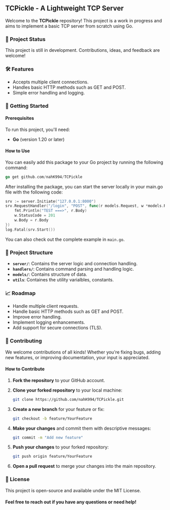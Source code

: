 ## TCPickle - A Lightweight TCP Server

Welcome to the **TCPickle** repository! This project is a work in progress and aims to implement a basic TCP server from scratch using Go.

### 🚧 Project Status

This project is still in development. Contributions, ideas, and feedback are welcome!

### 🛠️ Features

- Accepts multiple client connections.
- Handles basic HTTP methods such as GET and POST.
- Simple error handling and logging.

### 🚀 Getting Started

#### Prerequisites

To run this project, you'll need:

- **Go** (version 1.20 or later)

#### How to Use

You can easily add this package to your Go project by running the following command:

```go
go get github.com/nahK994/TCPickle
```

After installing the package, you can start the server locally in your main.go file with the following code:

```go
srv := server.Initiate("127.0.0.1:8000")
srv.RequestHandler("/login", "POST", func(r models.Request, w *models.Response) {
    fmt.Println("TEST ===>", r.Body)
    w.StatusCode = 201
    w.Body = r.Body
})
log.Fatal(srv.Start())
```

You can also check out the complete example in `main.go`.

### 📂 Project Structure

- **`server/`**: Contains the server logic and connection handling.
- **`handlers/`**: Contains command parsing and handling logic.
- **`models/`**: Contains structure of data.
- **`utils`**: Containes the utility varialbles, constants.

### 📈 Roadmap

- Handle multiple client requests.
- Handle basic HTTP methods such as GET and POST.
- Improve error handling.
- Implement logging enhancements.
- Add support for secure connections (TLS).

### 🤝 Contributing

We welcome contributions of all kinds! Whether you're fixing bugs, adding new features, or improving documentation, your input is appreciated.

#### How to Contribute

1. **Fork the repository** to your GitHub account.
2. **Clone your forked repository** to your local machine:

   ```bash
   git clone https://github.com/nahK994/TCPickle.git
   ```
   
4. **Create a new branch** for your feature or fix:
    ```bash
    git checkout -b feature/YourFeature
    ```
5. **Make your changes** and commit them with descriptive messages:
    ```bash
    git commit -m "Add new feature"
    ```
6. **Push your changes** to your forked repository:
    ```bash
    git push origin feature/YourFeature
    ```
7. **Open a pull request** to merge your changes into the main repository.



### 📝 License

This project is open-source and available under the MIT License.


#### Feel free to reach out if you have any questions or need help!
